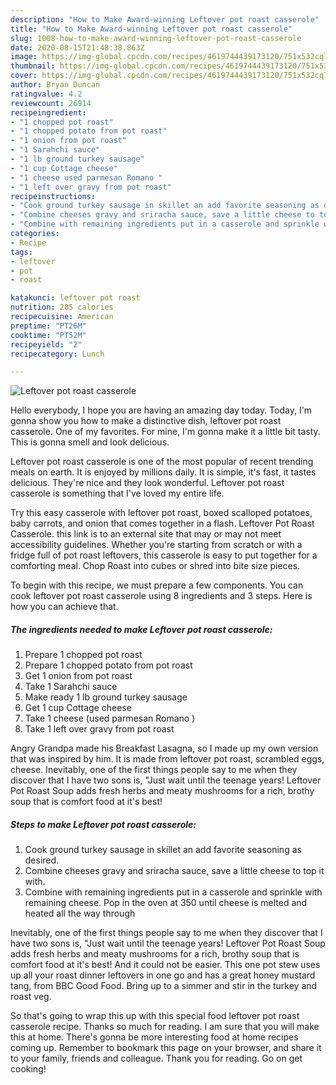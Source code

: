 ```yaml
---
description: "How to Make Award-winning Leftover pot roast casserole"
title: "How to Make Award-winning Leftover pot roast casserole"
slug: 1008-how-to-make-award-winning-leftover-pot-roast-casserole
date: 2020-08-15T21:48:38.863Z
image: https://img-global.cpcdn.com/recipes/4619744439173120/751x532cq70/leftover-pot-roast-casserole-recipe-main-photo.jpg
thumbnail: https://img-global.cpcdn.com/recipes/4619744439173120/751x532cq70/leftover-pot-roast-casserole-recipe-main-photo.jpg
cover: https://img-global.cpcdn.com/recipes/4619744439173120/751x532cq70/leftover-pot-roast-casserole-recipe-main-photo.jpg
author: Bryan Duncan
ratingvalue: 4.2
reviewcount: 26914
recipeingredient:
- "1 chopped pot roast"
- "1 chopped potato from pot roast"
- "1 onion from pot roast"
- "1 Sarahchi sauce"
- "1 lb ground turkey sausage"
- "1 cup Cottage cheese"
- "1 cheese used parmesan Romano "
- "1 left over gravy from pot roast"
recipeinstructions:
- "Cook ground turkey sausage in skillet an add favorite seasoning as desired."
- "Combine cheeses gravy and sriracha sauce, save a little cheese to top it with."
- "Combine with remaining ingredients put in a casserole and sprinkle with remaining cheese. Pop in the oven at 350 until cheese is melted and heated all the way through"
categories:
- Recipe
tags:
- leftover
- pot
- roast

katakunci: leftover pot roast 
nutrition: 285 calories
recipecuisine: American
preptime: "PT26M"
cooktime: "PT52M"
recipeyield: "2"
recipecategory: Lunch

---
```



![Leftover pot roast casserole](https://img-global.cpcdn.com/recipes/4619744439173120/751x532cq70/leftover-pot-roast-casserole-recipe-main-photo.jpg)

Hello everybody, I hope you are having an amazing day today. Today, I'm gonna show you how to make a distinctive dish, leftover pot roast casserole. One of my favorites. For mine, I'm gonna make it a little bit tasty. This is gonna smell and look delicious.

Leftover pot roast casserole is one of the most popular of recent trending meals on earth. It is enjoyed by millions daily. It is simple, it's fast, it tastes delicious. They're nice and they look wonderful. Leftover pot roast casserole is something that I've loved my entire life.

Try this easy casserole with leftover pot roast, boxed scalloped potatoes, baby carrots, and onion that comes together in a flash. Leftover Pot Roast Casserole. this link is to an external site that may or may not meet accessibility guidelines. Whether you&#39;re starting from scratch or with a fridge full of pot roast leftovers, this casserole is easy to put together for a comforting meal. Chop Roast into cubes or shred into bite size pieces.


To begin with this recipe, we must prepare a few components. You can cook leftover pot roast casserole using 8 ingredients and 3 steps. Here is how you can achieve that.

<!--inarticleads1-->

##### The ingredients needed to make Leftover pot roast casserole:

1. Prepare 1 chopped pot roast
1. Prepare 1 chopped potato from pot roast
1. Get 1 onion from pot roast
1. Take 1 Sarahchi sauce
1. Make ready 1 lb ground turkey sausage
1. Get 1 cup Cottage cheese
1. Take 1 cheese (used parmesan Romano )
1. Take 1 left over gravy from pot roast


Angry Grandpa made his Breakfast Lasagna, so I made up my own version that was inspired by him. It is made from leftover pot roast, scrambled eggs, cheese. Inevitably, one of the first things people say to me when they discover that I have two sons is, &#34;Just wait until the teenage years! Leftover Pot Roast Soup adds fresh herbs and meaty mushrooms for a rich, brothy soup that is comfort food at it&#39;s best! 

<!--inarticleads2-->

##### Steps to make Leftover pot roast casserole:

1. Cook ground turkey sausage in skillet an add favorite seasoning as desired.
1. Combine cheeses gravy and sriracha sauce, save a little cheese to top it with.
1. Combine with remaining ingredients put in a casserole and sprinkle with remaining cheese. Pop in the oven at 350 until cheese is melted and heated all the way through


Inevitably, one of the first things people say to me when they discover that I have two sons is, &#34;Just wait until the teenage years! Leftover Pot Roast Soup adds fresh herbs and meaty mushrooms for a rich, brothy soup that is comfort food at it&#39;s best! And it could not be easier. This one pot stew uses up all your roast dinner leftovers in one go and has a great honey mustard tang, from BBC Good Food. Bring up to a simmer and stir in the turkey and roast veg. 

So that's going to wrap this up with this special food leftover pot roast casserole recipe. Thanks so much for reading. I am sure that you will make this at home. There's gonna be more interesting food at home recipes coming up. Remember to bookmark this page on your browser, and share it to your family, friends and colleague. Thank you for reading. Go on get cooking!
